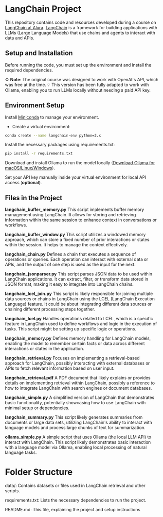 # LangChain Project
This repository contains code and resources developed during a course on [LangChain at Alura](https://cursos.alura.com.br/course/langchain-python-ferramentas-llm-openai). [LangChain](https://python.langchain.com/docs/introduction/) is a framework for building applications with LLMs (Large Language Models) that use chains and agents to interact with data and APIs.

## Setup and Installation
Before running the code, you must set up the environment and install the required dependencies.

⚙️ **Note**: The original course was designed to work with OpenAI's API, which was free at the time.
💡 This version has been fully adapted to work with Ollama, enabling you to run LLMs locally without needing a paid API key.

## Environment Setup
Install [Miniconda](https://www.anaconda.com/download/) to manage your environment.

- Create a virtual environment:
```bash
conda create --name langchain-env python=3.x
```

Install the necessary packages using requirements.txt:

```bash
pip install -r requirements.txt
```
Download and install Ollama to run the model locally ([Download Ollama for macOS/Linux/Windows](https://ollama.com/download/windows)).

Set your API key manually inside your virtual environment for local API access (**optional**).

## Files in the Project
**langchain_buffer_memory.py**
This script implements buffer memory management using LangChain. It allows for storing and retrieving information within the same session to enhance context in conversations or workflows.

**langchain_buffer_window.py**
This script utilizes a windowed memory approach, which can store a fixed number of prior interactions or states within the session. It helps to manage the context effectively.

**langchain_chain.py**
Defines a chain that executes a sequence of operations or queries. Each operation can interact with external data or APIs, and the output of one step is used as the input for the next.

**langchain_jsonparser.py**
This script parses JSON data to be used within LangChain applications. It can extract, filter, or transform data stored in JSON format, making it easy to integrate into LangChain chains.

**langchain_lcel_join.py**
This script is likely responsible for joining multiple data sources or chains in LangChain using the LCEL (LangChain Execution Language) feature. It could be about integrating different data sources or chaining different processing steps together.

**langchain_lcel.py**
Handles operations related to LCEL, which is a specific feature in LangChain used to define workflows and logic in the execution of tasks. This script might be setting up specific logic or operations.

**langchain_memory.py**
Defines memory handling for LangChain models, enabling the model to remember certain facts or data across different interactions or states in the application.

**langchain_retrieval.py**
Focuses on implementing a retrieval-based approach for LangChain, possibly interacting with external databases or APIs to fetch relevant information based on user input.

**langchain_retrieval.pdf**
A PDF document that likely explains or provides details on implementing retrieval within LangChain, possibly a reference to how to integrate LangChain with search engines or document databases.

**langchain_simple.py**
A simplified version of LangChain that demonstrates basic functionality, potentially showcasing how to use LangChain with minimal setup or dependencies.

**langchain_summary.py**
This script likely generates summaries from documents or large data sets, utilizing LangChain's ability to interact with language models and process large chunks of text for summarization.

**ollama_simple.py**
A simple script that uses Ollama (the local LLM API) to interact with LangChain. This script likely demonstrates basic interaction with a language model via Ollama, enabling local processing of natural language tasks.

# Folder Structure
data/: Contains datasets or files used in LangChain retrieval and other scripts.

requirements.txt: Lists the necessary dependencies to run the project.

README.md: This file, explaining the project and setup instructions.